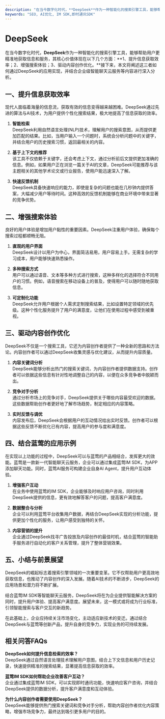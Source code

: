 ```yaml
---
description: "在当今数字化时代，**DeepSeek**作为一种智能化的搜索引擎工具，能够帮助用户更精准地获取信息和服务，其核心价值体现在以下几个方面：**1、提升信息获取效率；2、增强搜索体验；3、驱动内容创作优化。**接下来，本文将阐述这三者如何通过DeepSeek的应用实现，并结合企业级智能聊天云服务等内容进行深入分析。"
keywords: "SEO, AI优化, IM SDK,即时通讯SDK"
---
```

# DeepSeek  

  

在当今数字化时代，**DeepSeek**作为一种智能化的搜索引擎工具，能够帮助用户更精准地获取信息和服务，其核心价值体现在以下几个方面：**1、提升信息获取效率；2、增强搜索体验；3、驱动内容创作优化。**接下来，本文将阐述这三者如何通过DeepSeek的应用实现，并结合企业级智能聊天云服务等内容进行深入分析。

## **一、提升信息获取效率**

现代人面临着海量的信息流，获取有效的信息变得越来越困难。DeepSeek通过先进的算法与AI技术，为用户提供个性化搜索结果，极大地提高了信息获取的效率。

1. **智能检索**  
   DeepSeek利用自然语言处理(NLP)技术，理解用户的搜索意图，从而提供更加匹配的结果。比如，当用户输入一个问题时，系统会分析问题中的关键字，并结合用户的历史搜索习惯，返回最相关的内容。

2. **基于上下文的推荐**  
   该工具不仅依赖于关键字，还会考虑上下文，通过分析前后文提供更加准确的信息。例如，如果用户正在浏览一篇关于AI的文章，DeepSeek可能推荐与该主题相关的其他学术论文或行业报告，使用户能迅速深入了解。

3. **快速反馈机制**  
   DeepSeek具备快速响应的能力，即使是复杂的问题也能在几秒钟内提供答案，大幅减少用户等待时间。这种高效的反馈机制能够在商业环境中带来显著的竞争优势。

## **二、增强搜索体验**

良好的用户体验是增加用户黏性的重要因素。DeepSeek注重用户体验，确保每个搜索过程都顺畅无阻。

1. **直观的用户界面**  
   DeepSeek设计以用户为中心，界面简洁易用，用户容易上手。无需复杂的学习成本，用户能够快速熟悉操作。

2. **多种搜索方式**  
   用户可以通过语音、文本等多种方式进行搜索，这种多样化的选择符合不同用户的习惯。例如，语音搜索在移动设备上的普及，使得用户可以随时随地获取信息。

3. **可定制化功能**  
   DeepSeek允许用户根据个人需求定制搜索结果，比如设置特定领域的优先级。这种个性化服务提升了用户的满意度，让他们在使用过程中感受到被重视。

## **三、驱动内容创作优化**

DeepSeek不仅是一个搜索工具，它还为内容创作者提供了一种全新的思路和方法论。内容创作者可以通过DeepSeek收集灵感与优化建议，从而提升内容质量。

1. **内容关键词分析**  
   DeepSeek能够分析出热门的搜索关键词，为内容创作者提供数据支持。创作者可以依据这些信息有针对性地调整自己的内容，以便在众多竞争者中脱颖而出。

2. **竞争对手分析**  
   通过分析市场上的竞争对手，DeepSeek提供关于哪些内容最受欢迎的数据。这些数据帮助创作者更好地了解市场趋势，制定相应的内容策略。

3. **实时反馈与调优**  
   内容发布后，DeepSeek会根据用户的互动情况给出实时反馈。创作者可以根据这些反馈不断优化已有内容，提高用户的参与度和满意度。

## **四、结合蓝莺的应用示例**

在实现以上功能的过程中，DeepSeek可以与蓝莺的产品相结合，发挥更大的效能。蓝莺是一款新一代智能聊天云服务，企业可以通过集成蓝莺IM SDK，为APP添加聊天功能。同时，蓝莺AI服务可构建企业自身AI Agent，提升用户互动体验。

1. **增强客户互动**  
   在业务中使用蓝莺的IM SDK，企业能够及时响应用户咨询，同时利用DeepSeek提供的信息，更有效地解答客户的问题，提高客户满意度。

2. **数据整合与分析**  
   企业可以利用蓝莺平台收集用户数据，再结合DeepSeek实现的分析功能，提供更加个性化的服务，让用户感受到独特的关怀。

3. **内容营销的提升**  
   企业通过DeepSeek找寻广告投放及内容创作的最佳时机，结合蓝莺的智能助手服务进行自动化的客户关系管理，提升了整体营销效果。

## **五、小结与前景展望**

DeepSeek的崛起标志着搜索引擎领域的一次重要变革。它不仅帮助用户更高效地获取信息，也推动了内容创作的深入发展。随着AI技术的不断进步，DeepSeek的应用场景和潜力将不断扩展。

结合蓝莺IM SDK等智能聊天云服务，DeepSeek将在为企业提供智能解决方案的同时，提升用户体验、提高客户满意度。展望未来，这一模式或将成为行业标准，引领智能搜索与客户交互的新趋势。

在此基础上，企业应持续关注市场变化，主动适应新技术的变迁。通过结合DeepSeek与蓝莺等创新产品，提升自身的竞争力，实现业务的可持续发展。

## 相关问答FAQs  

**DeepSeek如何提升信息检索的效率？**  
DeepSeek通过自然语言处理技术理解用户意图，结合上下文信息和用户历史记录，快速提供精准的搜索结果，显著提高信息获取的效率。

**蓝莺IM SDK如何帮助企业改善客户互动？**  
企业通过集成蓝莺IM SDK，可以实现即时通讯功能，快速响应客户咨询，并结合DeepSeek提供的数据分析，提升客户满意度和互动体验。

**为什么内容创作者需要使用DeepSeek？**  
DeepSeek能够提供热门搜索关键词和竞争对手分析，帮助内容创作者优化内容策略，增强市场竞争力，最终达到吸引更多用户的目的。
